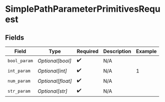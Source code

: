 # SimplePathParameterPrimitivesRequest


## Fields

| Field              | Type               | Required           | Description        | Example            |
| ------------------ | ------------------ | ------------------ | ------------------ | ------------------ |
| `bool_param`       | *Optional[bool]*   | :heavy_check_mark: | N/A                |                    |
| `int_param`        | *Optional[int]*    | :heavy_check_mark: | N/A                | 1                  |
| `num_param`        | *Optional[float]*  | :heavy_check_mark: | N/A                |                    |
| `str_param`        | *Optional[str]*    | :heavy_check_mark: | N/A                |                    |